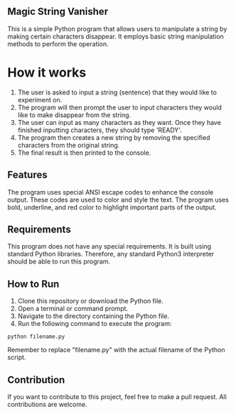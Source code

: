 ## Magic String Vanisher

This is a simple Python program that allows users to manipulate a string by making certain characters disappear. It employs basic string manipulation methods to perform the operation.

# How it works

1. The user is asked to input a string (sentence) that they would like to experiment on.
2. The program will then prompt the user to input characters they would like to make disappear from the string.
3. The user can input as many characters as they want. Once they have finished inputting characters, they should type 'READY'.
4. The program then creates a new string by removing the specified characters from the original string.
5. The final result is then printed to the console.

## Features

The program uses special ANSI escape codes to enhance the console output. These codes are used to color and style the text. The program uses bold, underline, and red color to highlight important parts of the output.

## Requirements

This program does not have any special requirements. It is built using standard Python libraries. Therefore, any standard Python3 interpreter should be able to run this program.

## How to Run

1. Clone this repository or download the Python file.
2. Open a terminal or command prompt.
3. Navigate to the directory containing the Python file.
4. Run the following command to execute the program:
```
python filename.py
```
Remember to replace "filename.py" with the actual filename of the Python script.

## Contribution

If you want to contribute to this project, feel free to make a pull request. All contributions are welcome.
